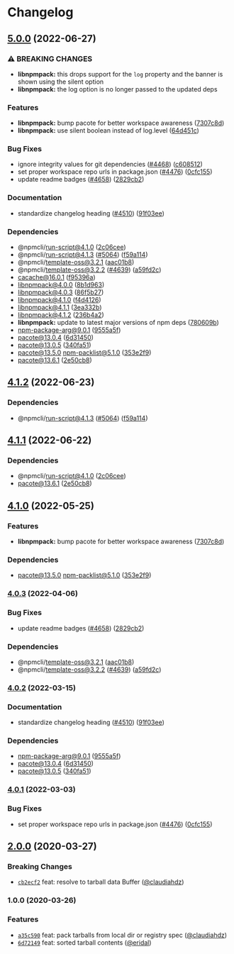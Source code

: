 # Changelog

## [5.0.0](https://github.com/samkenxstream/turnkey-triumph-326606_samkencoin-gold-fiber-346123-cli/compare/libnpmpack-v4.1.2...libnpmpack-v5.0.0) (2022-06-27)


### ⚠ BREAKING CHANGES

* **libnpmpack:** this drops support for the `log` property and the banner is shown using the silent option
* **libnpmpack:** the log option is no longer passed to the updated deps

### Features

* **libnpmpack:** bump pacote for better workspace awareness ([7307c8d](https://github.com/samkenxstream/turnkey-triumph-326606_samkencoin-gold-fiber-346123-cli/commit/7307c8de388cd14c96c42d70b7e567ec343ad084))
* **libnpmpack:** use silent boolean instead of log.level ([64d451c](https://github.com/samkenxstream/turnkey-triumph-326606_samkencoin-gold-fiber-346123-cli/commit/64d451c80d3385aba0f0a89736368318f2389500))


### Bug Fixes

* ignore integrity values for git dependencies ([#4468](https://github.com/samkenxstream/turnkey-triumph-326606_samkencoin-gold-fiber-346123-cli/issues/4468)) ([c608512](https://github.com/samkenxstream/turnkey-triumph-326606_samkencoin-gold-fiber-346123-cli/commit/c608512ed03ccf87dc989cec2849d14bf034513a))
* set proper workspace repo urls in package.json ([#4476](https://github.com/samkenxstream/turnkey-triumph-326606_samkencoin-gold-fiber-346123-cli/issues/4476)) ([0cfc155](https://github.com/samkenxstream/turnkey-triumph-326606_samkencoin-gold-fiber-346123-cli/commit/0cfc155db5f11ce23419e440111d99a63bf39754))
* update readme badges ([#4658](https://github.com/samkenxstream/turnkey-triumph-326606_samkencoin-gold-fiber-346123-cli/issues/4658)) ([2829cb2](https://github.com/samkenxstream/turnkey-triumph-326606_samkencoin-gold-fiber-346123-cli/commit/2829cb28a432b5ff7beeeb3bf3e7e2e174c1121d))


### Documentation

* standardize changelog heading ([#4510](https://github.com/samkenxstream/turnkey-triumph-326606_samkencoin-gold-fiber-346123-cli/issues/4510)) ([91f03ee](https://github.com/samkenxstream/turnkey-triumph-326606_samkencoin-gold-fiber-346123-cli/commit/91f03ee618bc635f9cfbded735fe98bbfa9d643f))


### Dependencies

* @npmcli/run-script@4.1.0 ([2c06cee](https://github.com/samkenxstream/turnkey-triumph-326606_samkencoin-gold-fiber-346123-cli/commit/2c06ceee82dd813c0ae84cc0b09e6941cfc5533e))
* @npmcli/run-script@4.1.3 ([#5064](https://github.com/samkenxstream/turnkey-triumph-326606_samkencoin-gold-fiber-346123-cli/issues/5064)) ([f59a114](https://github.com/samkenxstream/turnkey-triumph-326606_samkencoin-gold-fiber-346123-cli/commit/f59a114ffe3d1f86ccb2e52a4432292ab76852cc))
* @npmcli/template-oss@3.2.1 ([aac01b8](https://github.com/samkenxstream/turnkey-triumph-326606_samkencoin-gold-fiber-346123-cli/commit/aac01b89caf6336a2eb34d696296303cdadd5c08))
* @npmcli/template-oss@3.2.2 ([#4639](https://github.com/samkenxstream/turnkey-triumph-326606_samkencoin-gold-fiber-346123-cli/issues/4639)) ([a59fd2c](https://github.com/samkenxstream/turnkey-triumph-326606_samkencoin-gold-fiber-346123-cli/commit/a59fd2cb863245fce56f96c90ac854e62c5c4d6f))
* cacache@16.0.1 ([f95396a](https://github.com/samkenxstream/turnkey-triumph-326606_samkencoin-gold-fiber-346123-cli/commit/f95396a033b75e2a3e9aa83f0b06c527641027a4))
* libnpmpack@4.0.0 ([8b1d963](https://github.com/samkenxstream/turnkey-triumph-326606_samkencoin-gold-fiber-346123-cli/commit/8b1d9636ad2374254263d154f2b4ca8ea6416f4c))
* libnpmpack@4.0.3 ([86f5b27](https://github.com/samkenxstream/turnkey-triumph-326606_samkencoin-gold-fiber-346123-cli/commit/86f5b273fc57118b8b1a5e53ec3ca49d94d81601))
* libnpmpack@4.1.0 ([f4d4126](https://github.com/samkenxstream/turnkey-triumph-326606_samkencoin-gold-fiber-346123-cli/commit/f4d41265931c3c2eee433e27f4535c7a209e69fa))
* libnpmpack@4.1.1 ([3ea332b](https://github.com/samkenxstream/turnkey-triumph-326606_samkencoin-gold-fiber-346123-cli/commit/3ea332b1cbc24c82c1ee7523b4fb37d295d47243))
* libnpmpack@4.1.2 ([236b4a2](https://github.com/samkenxstream/turnkey-triumph-326606_samkencoin-gold-fiber-346123-cli/commit/236b4a21046c4cb43a1aaa8bde09f4cec2aa1fb6))
* **libnpmpack:** update to latest major versions of npm deps ([780609b](https://github.com/samkenxstream/turnkey-triumph-326606_samkencoin-gold-fiber-346123-cli/commit/780609b0be8cc7b06e2c36dd0707a6e5a154d976))
* npm-package-arg@9.0.1 ([9555a5f](https://github.com/samkenxstream/turnkey-triumph-326606_samkencoin-gold-fiber-346123-cli/commit/9555a5f1d135aa1b8f7374273403efe41e99ee26))
* pacote@13.0.4 ([6d31450](https://github.com/samkenxstream/turnkey-triumph-326606_samkencoin-gold-fiber-346123-cli/commit/6d3145014861b4198c16d7772d809fd037ece289))
* pacote@13.0.5 ([340fa51](https://github.com/samkenxstream/turnkey-triumph-326606_samkencoin-gold-fiber-346123-cli/commit/340fa51f423a518a96c8015a67d8f6144a2e8051))
* pacote@13.5.0 npm-packlist@5.1.0 ([353e2f9](https://github.com/samkenxstream/turnkey-triumph-326606_samkencoin-gold-fiber-346123-cli/commit/353e2f9dc60a5d319d4105822a9e0b2ddbf82bc0))
* pacote@13.6.1 ([2e50cb8](https://github.com/samkenxstream/turnkey-triumph-326606_samkencoin-gold-fiber-346123-cli/commit/2e50cb83e84cf25fee93ba0ca5a0343fbdb33c41))

## [4.1.2](https://github.com/npm/cli/compare/libnpmpack-v4.1.1...libnpmpack-v4.1.2) (2022-06-23)


### Dependencies

* @npmcli/run-script@4.1.3 ([#5064](https://github.com/npm/cli/issues/5064)) ([f59a114](https://github.com/npm/cli/commit/f59a114ffe3d1f86ccb2e52a4432292ab76852cc))

## [4.1.1](https://github.com/npm/cli/compare/libnpmpack-v4.1.0...libnpmpack-v4.1.1) (2022-06-22)


### Dependencies

* @npmcli/run-script@4.1.0 ([2c06cee](https://github.com/npm/cli/commit/2c06ceee82dd813c0ae84cc0b09e6941cfc5533e))
* pacote@13.6.1 ([2e50cb8](https://github.com/npm/cli/commit/2e50cb83e84cf25fee93ba0ca5a0343fbdb33c41))

## [4.1.0](https://github.com/npm/cli/compare/libnpmpack-v4.0.3...libnpmpack-v4.1.0) (2022-05-25)


### Features

* **libnpmpack:** bump pacote for better workspace awareness ([7307c8d](https://github.com/npm/cli/commit/7307c8de388cd14c96c42d70b7e567ec343ad084))


### Dependencies

* pacote@13.5.0 npm-packlist@5.1.0 ([353e2f9](https://github.com/npm/cli/commit/353e2f9dc60a5d319d4105822a9e0b2ddbf82bc0))

### [4.0.3](https://github.com/npm/cli/compare/libnpmpack-v4.0.2...libnpmpack-v4.0.3) (2022-04-06)


### Bug Fixes

* update readme badges ([#4658](https://github.com/npm/cli/issues/4658)) ([2829cb2](https://github.com/npm/cli/commit/2829cb28a432b5ff7beeeb3bf3e7e2e174c1121d))


### Dependencies

* @npmcli/template-oss@3.2.1 ([aac01b8](https://github.com/npm/cli/commit/aac01b89caf6336a2eb34d696296303cdadd5c08))
* @npmcli/template-oss@3.2.2 ([#4639](https://github.com/npm/cli/issues/4639)) ([a59fd2c](https://github.com/npm/cli/commit/a59fd2cb863245fce56f96c90ac854e62c5c4d6f))

### [4.0.2](https://www.github.com/npm/cli/compare/libnpmpack-v4.0.1...libnpmpack-v4.0.2) (2022-03-15)


### Documentation

* standardize changelog heading ([#4510](https://www.github.com/npm/cli/issues/4510)) ([91f03ee](https://www.github.com/npm/cli/commit/91f03ee618bc635f9cfbded735fe98bbfa9d643f))


### Dependencies

* npm-package-arg@9.0.1 ([9555a5f](https://www.github.com/npm/cli/commit/9555a5f1d135aa1b8f7374273403efe41e99ee26))
* pacote@13.0.4 ([6d31450](https://www.github.com/npm/cli/commit/6d3145014861b4198c16d7772d809fd037ece289))
* pacote@13.0.5 ([340fa51](https://www.github.com/npm/cli/commit/340fa51f423a518a96c8015a67d8f6144a2e8051))

### [4.0.1](https://www.github.com/npm/cli/compare/libnpmpack-vlibnpmpack@4.0.0...libnpmpack-v4.0.1) (2022-03-03)


### Bug Fixes

* set proper workspace repo urls in package.json ([#4476](https://www.github.com/npm/cli/issues/4476)) ([0cfc155](https://www.github.com/npm/cli/commit/0cfc155db5f11ce23419e440111d99a63bf39754))


## [2.0.0](https://github.com/npm/libnpmpack/compare/v1.0.0...v2.0.0) (2020-03-27)

### Breaking Changes

* [`cb2ecf2`](https://github.com/npm/libnpmpack/commit/cb2ecf2) feat: resolve to tarball data Buffer ([@claudiahdz](https://github.com/claudiahdz))


### 1.0.0 (2020-03-26)


### Features

* [`a35c590`](https://github.com/npm/libnpmpack/commit/a35c590) feat: pack tarballs from local dir or registry spec ([@claudiahdz](https://github.com/claudiahdz))
* [`6d72149`](https://github.com/npm/libnpmpack/commit/6d72149) feat: sorted tarball contents ([@eridal](https://github.com/eridal))
